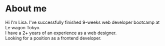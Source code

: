 # About me
Hi I'm Lisa.
I've successfully finished 9-weeks web developer bootcamp at Le wagon Tokyo.<br>
I have a 2+ years of an experience as a web designer.<br>
Looking for a position as a frontend developer.

